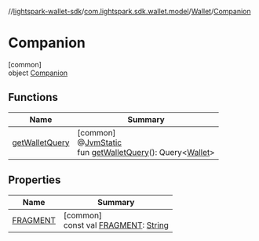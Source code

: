 //[lightspark-wallet-sdk](../../../../index.md)/[com.lightspark.sdk.wallet.model](../../index.md)/[Wallet](../index.md)/[Companion](index.md)

# Companion

[common]\
object [Companion](index.md)

## Functions

| Name | Summary |
|---|---|
| [getWalletQuery](get-wallet-query.md) | [common]<br>@[JvmStatic](https://kotlinlang.org/api/latest/jvm/stdlib/kotlin.jvm/-jvm-static/index.html)<br>fun [getWalletQuery](get-wallet-query.md)(): Query&lt;[Wallet](../index.md)&gt; |

## Properties

| Name | Summary |
|---|---|
| [FRAGMENT](-f-r-a-g-m-e-n-t.md) | [common]<br>const val [FRAGMENT](-f-r-a-g-m-e-n-t.md): [String](https://kotlinlang.org/api/latest/jvm/stdlib/kotlin/-string/index.html) |

